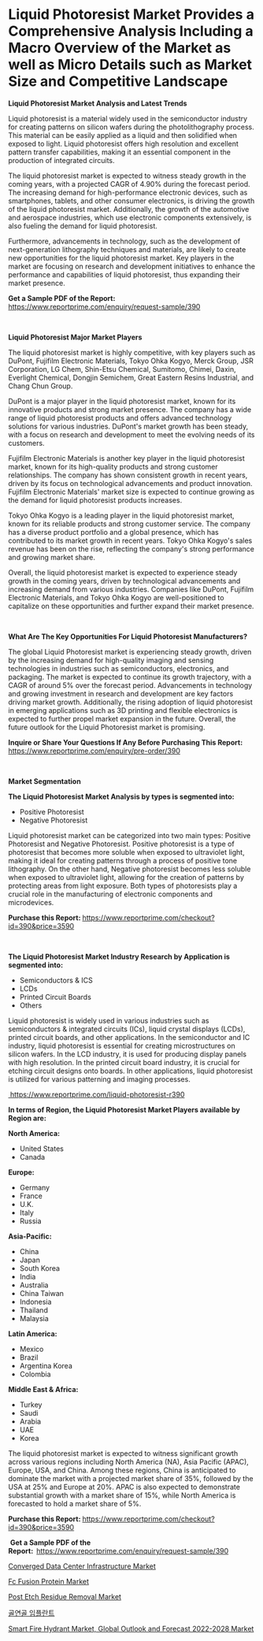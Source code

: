 <p><h1>Liquid Photoresist Market Provides a Comprehensive Analysis Including a Macro Overview of the Market as well as Micro Details such as Market Size and Competitive Landscape</h1></p><p><strong>Liquid Photoresist Market Analysis and Latest Trends</strong></p>
<p><p>Liquid photoresist is a material widely used in the semiconductor industry for creating patterns on silicon wafers during the photolithography process. This material can be easily applied as a liquid and then solidified when exposed to light. Liquid photoresist offers high resolution and excellent pattern transfer capabilities, making it an essential component in the production of integrated circuits.</p><p>The liquid photoresist market is expected to witness steady growth in the coming years, with a projected CAGR of 4.90% during the forecast period. The increasing demand for high-performance electronic devices, such as smartphones, tablets, and other consumer electronics, is driving the growth of the liquid photoresist market. Additionally, the growth of the automotive and aerospace industries, which use electronic components extensively, is also fueling the demand for liquid photoresist.</p><p>Furthermore, advancements in technology, such as the development of next-generation lithography techniques and materials, are likely to create new opportunities for the liquid photoresist market. Key players in the market are focusing on research and development initiatives to enhance the performance and capabilities of liquid photoresist, thus expanding their market presence.</p></p>
<p><strong>Get a Sample PDF of the Report:&nbsp;</strong> <a href="https://www.reportprime.com/enquiry/request-sample/390">https://www.reportprime.com/enquiry/request-sample/390</a></p>
<p>&nbsp;</p>
<p><strong>Liquid Photoresist Major Market Players</strong></p>
<p><p>The liquid photoresist market is highly competitive, with key players such as DuPont, Fujifilm Electronic Materials, Tokyo Ohka Kogyo, Merck Group, JSR Corporation, LG Chem, Shin-Etsu Chemical, Sumitomo, Chimei, Daxin, Everlight Chemical, Dongjin Semichem, Great Eastern Resins Industrial, and Chang Chun Group. </p><p>DuPont is a major player in the liquid photoresist market, known for its innovative products and strong market presence. The company has a wide range of liquid photoresist products and offers advanced technology solutions for various industries. DuPont's market growth has been steady, with a focus on research and development to meet the evolving needs of its customers.</p><p>Fujifilm Electronic Materials is another key player in the liquid photoresist market, known for its high-quality products and strong customer relationships. The company has shown consistent growth in recent years, driven by its focus on technological advancements and product innovation. Fujifilm Electronic Materials' market size is expected to continue growing as the demand for liquid photoresist products increases.</p><p>Tokyo Ohka Kogyo is a leading player in the liquid photoresist market, known for its reliable products and strong customer service. The company has a diverse product portfolio and a global presence, which has contributed to its market growth in recent years. Tokyo Ohka Kogyo's sales revenue has been on the rise, reflecting the company's strong performance and growing market share.</p><p>Overall, the liquid photoresist market is expected to experience steady growth in the coming years, driven by technological advancements and increasing demand from various industries. Companies like DuPont, Fujifilm Electronic Materials, and Tokyo Ohka Kogyo are well-positioned to capitalize on these opportunities and further expand their market presence.</p></p>
<p>&nbsp;</p>
<p><strong>What Are The Key Opportunities For Liquid Photoresist Manufacturers?</strong></p>
<p><p>The global Liquid Photoresist market is experiencing steady growth, driven by the increasing demand for high-quality imaging and sensing technologies in industries such as semiconductors, electronics, and packaging. The market is expected to continue its growth trajectory, with a CAGR of around 5% over the forecast period. Advancements in technology and growing investment in research and development are key factors driving market growth. Additionally, the rising adoption of liquid photoresist in emerging applications such as 3D printing and flexible electronics is expected to further propel market expansion in the future. Overall, the future outlook for the Liquid Photoresist market is promising.</p></p>
<p><strong>Inquire or Share Your Questions If Any Before Purchasing This Report:</strong> <a href="https://www.reportprime.com/enquiry/pre-order/390">https://www.reportprime.com/enquiry/pre-order/390</a></p>
<p>&nbsp;</p>
<p><strong>Market Segmentation</strong></p>
<p><strong>The Liquid Photoresist Market Analysis by types is segmented into:</strong></p>
<p><ul><li>Positive Photoresist</li><li>Negative Photoresist</li></ul></p>
<p><p>Liquid photoresist market can be categorized into two main types: Positive Photoresist and Negative Photoresist. Positive photoresist is a type of photoresist that becomes more soluble when exposed to ultraviolet light, making it ideal for creating patterns through a process of positive tone lithography. On the other hand, Negative photoresist becomes less soluble when exposed to ultraviolet light, allowing for the creation of patterns by protecting areas from light exposure. Both types of photoresists play a crucial role in the manufacturing of electronic components and microdevices.</p></p>
<p><strong>Purchase this Report:&nbsp;</strong><a href="https://www.reportprime.com/checkout?id=390&price=3590">https://www.reportprime.com/checkout?id=390&price=3590</a></p>
<p>&nbsp;</p>
<p><strong>The Liquid Photoresist Market Industry Research by Application is segmented into:</strong></p>
<p><ul><li>Semiconductors & ICS</li><li>LCDs</li><li>Printed Circuit Boards</li><li>Others</li></ul></p>
<p><p>Liquid photoresist is widely used in various industries such as semiconductors & integrated circuits (ICs), liquid crystal displays (LCDs), printed circuit boards, and other applications. In the semiconductor and IC industry, liquid photoresist is essential for creating microstructures on silicon wafers. In the LCD industry, it is used for producing display panels with high resolution. In the printed circuit board industry, it is crucial for etching circuit designs onto boards. In other applications, liquid photoresist is utilized for various patterning and imaging processes.</p></p>
<p><a href="https://www.reportprime.com/liquid-photoresist-r390">&nbsp;https://www.reportprime.com/liquid-photoresist-r390</a></p>
<p><strong>In terms of Region, the Liquid Photoresist Market Players available by Region are:</strong></p>
<p>
    <p> <strong> North America: </strong>
        <ul>
            <li>United States</li>
            <li>Canada</li>
        </ul>
        </p> 
    <p> <strong> Europe: </strong>
        <ul>
            <li>Germany</li>
            <li>France</li>
            <li>U.K.</li>
            <li>Italy</li>
            <li>Russia</li>
        </ul>
        </p> 
    <p> <strong> Asia-Pacific: </strong>
        <ul>
            <li>China</li>
            <li>Japan</li>
            <li>South Korea</li>
            <li>India</li>
            <li>Australia</li>
            <li>China Taiwan</li>
            <li>Indonesia</li>
            <li>Thailand</li>
            <li>Malaysia</li>
        </ul>
        </p> 
    <p> <strong> Latin America: </strong>
        <ul>
            <li>Mexico</li>
            <li>Brazil</li>
            <li>Argentina Korea</li>
            <li>Colombia</li>
        </ul>
        </p> 
    <p> <strong> Middle East & Africa: </strong>
        <ul>
            <li>Turkey</li>
            <li>Saudi</li>
            <li>Arabia</li>
            <li>UAE</li>
            <li>Korea</li>
        </ul>
    </p>
    </p>
<p><p>The liquid photoresist market is expected to witness significant growth across various regions including North America (NA), Asia Pacific (APAC), Europe, USA, and China. Among these regions, China is anticipated to dominate the market with a projected market share of 35%, followed by the USA at 25% and Europe at 20%. APAC is also expected to demonstrate substantial growth with a market share of 15%, while North America is forecasted to hold a market share of 5%.</p></p>
<p><strong>Purchase this Report: </strong><a href="https://www.reportprime.com/checkout?id=390&price=3590">https://www.reportprime.com/checkout?id=390&price=3590</a></p>
<p>&nbsp;<strong>Get a Sample PDF of the Report:&nbsp;&nbsp;</strong><a href="https://www.reportprime.com/enquiry/request-sample/390">https://www.reportprime.com/enquiry/request-sample/390</a></p>
<p><strong></strong></p>
<p><p><a href="https://issuu.com/reportprime-2/docs/converged-data-center-infrastructure-market-size-2">Converged Data Center Infrastructure Market</a></p><p><a href="https://www.linkedin.com/pulse/fc-fusion-protein-market-forecasts-trends-impact-analysis-2024-7i3mc?trackingId=olCbFy0uR0gY58BgGq7Kgw%3D%3D">Fc Fusion Protein Market</a></p><p><a href="https://github.com/sardarp081/Market-Research-Report-List-1/blob/main/post-etch-residue-removal-market.md">Post Etch Residue Removal Market</a></p><p><a href="https://medium.com/@mehereenadusoye/%EA%B3%A8%EC%97%B0%EA%B3%A8-%EC%9D%B4%EC%8B%9D%EB%AC%BC-%EC%8B%9C%EC%9E%A5%EC%97%90-%EB%8C%80%ED%95%9C-%ED%86%B5%EC%B0%B0-%EC%8B%9C%EC%9E%A5-%EC%B0%B8%EA%B0%80%EC%9E%90-%EC%8B%9C%EC%9E%A5-%EA%B7%9C%EB%AA%A8-%EC%A7%80%EB%A6%AC%EC%A0%81-%EC%A7%80%EC%97%AD-%EB%B0%8F-%EC%98%88%EC%B8%A1-2024-2031-3a6bd75b2e96">골연골 임플란트</a></p><p><a href="https://medium.com/@jewelmohr52/smart-fire-hydrant-market-global-outlook-and-forecast-2022-2028-market-global-market-insights-572f94cbfe83">Smart Fire Hydrant Market, Global Outlook and Forecast 2022-2028 Market</a></p></p>